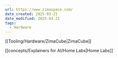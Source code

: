 ```yaml
---
url: https://www.zimaspace.com/
date_created: 2025-03-21
date_modified: 2025-03-21
tags:
  - Hardware
---
```

[[Tooling/Hardware/ZimaCube|ZimaCube]]

[[concepts/Explainers for AI/Home Labs|Home Labs]]
